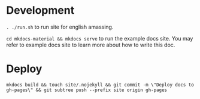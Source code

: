 # Development

``. ./run.sh`` to run site for english amassing.

``cd mkdocs-material && mkdocs serve`` to run the example docs site. You may refer to example docs site to learn more about how to write this doc.

# Deploy

``
mkdocs build && touch site/.nojekyll && git commit -m \"Deploy docs to gh-pages\" && git subtree push --prefix site origin gh-pages
``